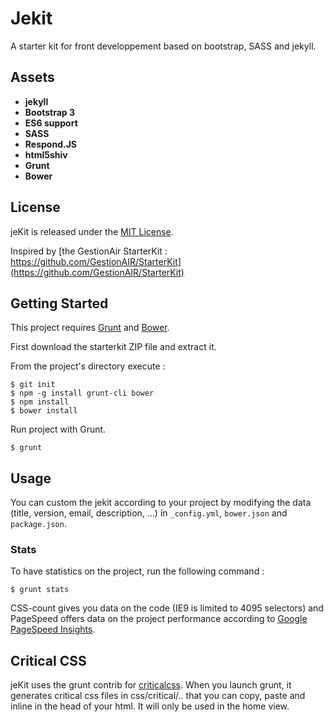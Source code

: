 Jekit
===========

A starter kit for front developpement based on bootstrap, SASS and jekyll.

## Assets

- **jekyll**
- **Bootstrap 3**
- **ES6 support**
- **SASS**
- **Respond.JS**
- **html5shiv**
- **Grunt**
- **Bower**

## License

jeKit is released under the [MIT License](COPYING).

Inspired by [the GestionAir StarterKit : https://github.com/GestionAIR/StarterKit](https://github.com/GestionAIR/StarterKit)

## Getting Started

This project requires [Grunt](http://gruntjs.com/) and [Bower](http://bower.io/).

First download the starterkit ZIP file and extract it.

From the project's directory execute :

```
$ git init
$ npm -g install grunt-cli bower
$ npm install
$ bower install
```

Run project with Grunt.

```
$ grunt
```

## Usage

You can custom the jekit according to your project by modifying the data (title, version, email, description, ...) in `_config.yml`, `bower.json` and `package.json`.


### Stats

To have statistics on the project, run the following command :

```
$ grunt stats
```

CSS-count gives you data on the code (IE9 is limited to 4095 selectors) and PageSpeed offers data on the project performance according to [Google PageSpeed Insights](https://developers.google.com/speed/pagespeed/insights/).

## Critical CSS

jeKit uses the grunt contrib for [criticalcss](https://github.com/filamentgroup/grunt-criticalcss). When you launch grunt, it generates critical css files in css/critical/.. that you can copy, paste and inline in the head of your html. It will only be used in the home view.


